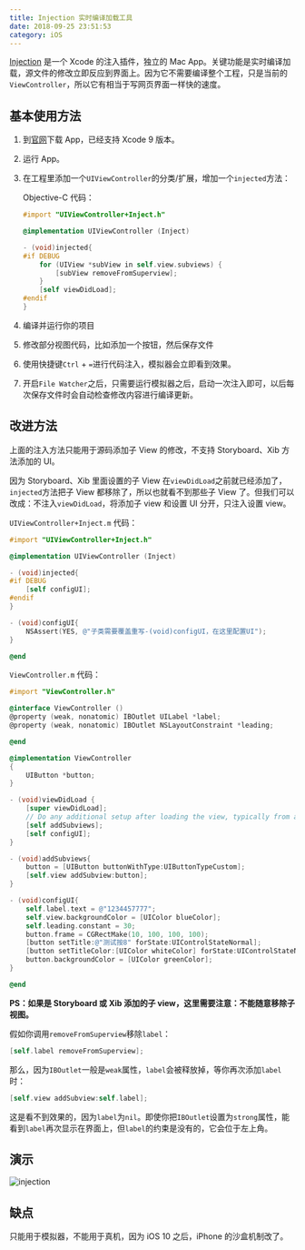 ```yaml
---
title: Injection 实时编译加载工具
date: 2018-09-25 23:51:53
category: iOS
---
```


[Injection](http://johnholdsworth.com/injection.html) 是一个 Xcode 的注入插件，独立的 Mac App。关键功能是实时编译加载，源文件的修改立即反应到界面上。因为它不需要编译整个工程，只是当前的`ViewController`，所以它有相当于写网页界面一样快的速度。

<!-- more -->

## 基本使用方法

1. 到[官网](http://johnholdsworth.com/injection.html)下载 App，已经支持 Xcode 9 版本。

2. 运行 App。

3. 在工程里添加一个`UIViewController`的分类/扩展，增加一个`injected`方法：

   Objective-C 代码：

   ```objective-c
   #import "UIViewController+Inject.h"

   @implementation UIViewController (Inject)

   - (void)injected{
   #if DEBUG
       for (UIView *subView in self.view.subviews) {
           [subView removeFromSuperview];
       }
       [self viewDidLoad];
   #endif
   }
   ```

4. 编译并运行你的项目

5. 修改部分视图代码，比如添加一个按钮，然后保存文件

6. 使用快捷键`Ctrl` + `=`进行代码注入，模拟器会立即看到效果。

7. 开启`File Watcher`之后，只需要运行模拟器之后，启动一次注入即可，以后每次保存文件时会自动检查修改内容进行编译更新。

## 改进方法

上面的注入方法只能用于源码添加子 View 的修改，不支持 Storyboard、Xib 方法添加的 UI。

因为 Storyboard、Xib 里面设置的子 View 在`viewDidLoad`之前就已经添加了，`injected`方法把子 View 都移除了，所以也就看不到那些子 View 了。但我们可以改成：不注入`viewDidLoad`，将添加子 view 和设置 UI 分开，只注入设置 view。

`UIViewController+Inject.m` 代码：

```objective-c
#import "UIViewController+Inject.h"

@implementation UIViewController (Inject)

- (void)injected{
#if DEBUG
    [self configUI];
#endif
}

- (void)configUI{
    NSAssert(YES, @"子类需要覆盖重写-(void)configUI，在这里配置UI");
}

@end
```

`ViewController.m` 代码：

```objective-c
#import "ViewController.h"

@interface ViewController ()
@property (weak, nonatomic) IBOutlet UILabel *label;
@property (weak, nonatomic) IBOutlet NSLayoutConstraint *leading;

@end

@implementation ViewController
{
    UIButton *button;
}

- (void)viewDidLoad {
    [super viewDidLoad];
    // Do any additional setup after loading the view, typically from a nib.
    [self addSubviews];
    [self configUI];
}

- (void)addSubviews{
    button = [UIButton buttonWithType:UIButtonTypeCustom];
    [self.view addSubview:button];
}

- (void)configUI{
    self.label.text = @"1234457777";
    self.view.backgroundColor = [UIColor blueColor];
    self.leading.constant = 30;
    button.frame = CGRectMake(10, 100, 100, 100);
    [button setTitle:@"测试按8" forState:UIControlStateNormal];
    [button setTitleColor:[UIColor whiteColor] forState:UIControlStateNormal];
    button.backgroundColor = [UIColor greenColor];
}

@end
```

**PS：如果是 Storyboard 或 Xib 添加的子 view，这里需要注意：不能随意移除子视图。**

假如你调用`removeFromSuperview`移除`label`：

```objective-c
[self.label removeFromSuperview];
```

那么，因为`IBOutlet`一般是`weak`属性，`label`会被释放掉，等你再次添加`label`时：

```objective-c
[self.view addSubview:self.label];
```

这是看不到效果的，因为`label`为`nil`。即使你把`IBOutlet`设置为`strong`属性，能看到`label`再次显示在界面上，但`label`的约束是没有的，它会位于左上角。

## 演示

![injection](https://user-images.githubusercontent.com/2109371/34648167-f503e434-f3cf-11e7-8368-a86ea572133c.gif)

## 缺点

只能用于模拟器，不能用于真机，因为 iOS 10 之后，iPhone 的沙盒机制改了。
